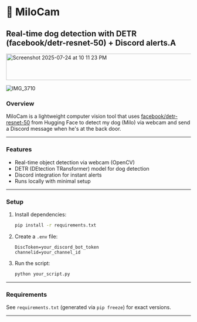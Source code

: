 # 🐶 MiloCam

Real-time dog detection with DETR (facebook/detr-resnet-50) + Discord alerts.A
---
<img width="651" height="72" alt="Screenshot 2025-07-24 at 10 11 23 PM" src="https://github.com/user-attachments/assets/fedf0f57-faed-44b8-89da-aed01ad48be9" />

![IMG_3710](https://github.com/user-attachments/assets/d07ab4df-cf7e-45c0-a45c-b9139acd3ba5)

### Overview

MiloCam is a lightweight computer vision tool that uses [facebook/detr-resnet-50](https://huggingface.co/facebook/detr-resnet-50) from Hugging Face to detect my dog (Milo) via webcam and send a Discord message when he's at the back door.

---

### Features

* Real-time object detection via webcam (OpenCV)
* DETR (DEtection TRansformer) model for dog detection
* Discord integration for instant alerts
* Runs locally with minimal setup

---

### Setup

1. Install dependencies:

   ```bash
   pip install -r requirements.txt
   ```

2. Create a `.env` file:

   ```
   DiscToken=your_discord_bot_token
   channelid=your_channel_id
   ```

3. Run the script:

   ```bash
   python your_script.py
   ```

---

### Requirements

See `requirements.txt` (generated via `pip freeze`) for exact versions.

---

